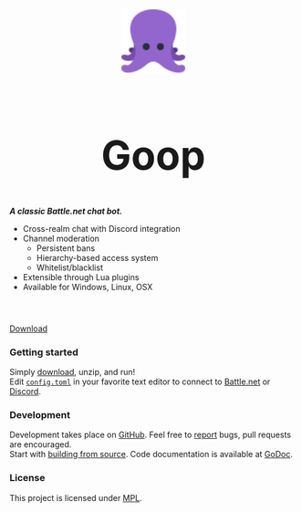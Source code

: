 <div style="text-align:center">
<img src=./_media/logo.svg style="height:8em">
<h1 style="font-size:500%">Goop</h1>
</div>

___A classic Battle.net chat bot.___

* Cross-realm chat with Discord integration
* Channel moderation
    * Persistent bans
    * Hierarchy-based access system
    * Whitelist/blacklist
* Extensible through Lua plugins
* Available for Windows, Linux, OSX


<section class=cover style="display: block; height: auto; margin-top: 4em">
<div class="cover-main">

[Download](https://github.com/nielsAD/goop/releases/latest)

</div>
</section>


### Getting started
Simply [download](https://github.com/nielsAD/goop/releases/latest), unzip, and run!  
Edit [`config.toml`](config.md) in your favorite text editor to connect to [Battle.net](bnet.md) or [Discord](discord.md).


### Development
Development takes place on [GitHub](https://github.com/nielsAD/goop). Feel free to [report](https://github.com/nielsAD/goop/issues/new) bugs, pull requests are encouraged.  
Start with [building from source](build.md). Code documentation is available at [GoDoc](https://godoc.org/github.com/nielsAD/goop).


### License
This project is licensed under [MPL](https://www.mozilla.org/en-US/MPL/2.0/).

